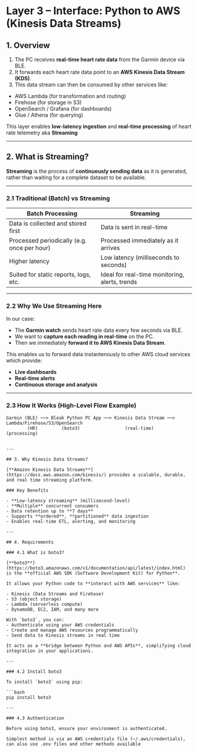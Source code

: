 # Layer 3 – Interface: Python to AWS (Kinesis Data Streams)

## 1. Overview

1) The PC receives **real-time heart rate data** from the Garmin device via BLE.  
2) It forwards each heart rate data point to an **AWS Kinesis Data Stream (KDS)**.  
3) This data stream can then be consumed by other services like:

- AWS Lambda (for transformation and routing)
- Firehose (for storage in S3)
- OpenSearch / Grafana (for dashboards)
- Glue / Athena (for querying)

This layer enables **low-latency ingestion** and **real-time processing** of heart rate telemetry aka **Streaming**

---

## 2. What is Streaming?

**Streaming** is the process of **continuously sending data** as it is generated, rather than waiting for a complete dataset to be available.

---

### 2.1 Traditional (Batch) vs Streaming

| Batch Processing                           | Streaming                                      |
|--------------------------------------------|------------------------------------------------|
| Data is collected and stored first         | Data is sent in real-time                      |
| Processed periodically (e.g. once per hour)| Processed immediately as it arrives            |
| Higher latency                             | Low latency (milliseconds to seconds)          |
| Suited for static reports, logs, etc.      | Ideal for real-time monitoring, alerts, trends |

---

### 2.2 Why We Use Streaming Here

In our case:

- The **Garmin watch** sends heart rate data every few seconds via BLE.
- We want to **capture each reading in real-time** on the PC.
- Then we immediately **forward it to AWS Kinesis Data Stream**.

This enables us to forward data instantenously to other AWS cloud services which provide:

- **Live dashboards**
- **Real-time alerts**
- **Continuous storage and analysis**

---

### 2.3 How It Works (High-Level Flow Example)

```plaintext
Garmin (BLE) ──> Bleak Python PC App ──> Kinesis Data Stream ──> Lambda/Firehose/S3/OpenSearch
        (HR)         (boto3)                 (real-time)                (processing)


---

## 3. Why Kinesis Data Streams?

[**Amazon Kinesis Data Streams**](https://docs.aws.amazon.com/kinesis/) provides a scalable, durable, and real time streaming platform.

### Key Benefits

- **Low-latency streaming** (millisecond-level)
- **Multiple** concurrent consumers  
- Data retention up to **7 days**
- Supports **ordered**, **partitioned** data ingestion  
- Enables real-time ETL, alerting, and monitoring

---

## 4. Requirements

### 4.1 What is boto3?

[**boto3**](https://boto3.amazonaws.com/v1/documentation/api/latest/index.html) is the **official AWS SDK (Software Development Kit) for Python**.

It allows your Python code to **interact with AWS services** like:

- Kinesis (Data Streams and Firehose)
- S3 (object storage)
- Lambda (serverless compute)
- DynamoDB, EC2, IAM, and many more

With `boto3`, you can:
- Authenticate using your AWS credentials
- Create and manage AWS resources programmatically
- Send data to Kinesis streams in real time

It acts as a **bridge between Python and AWS APIs**, simplifying cloud integration in your applications.

---

### 4.2 Install boto3

To install `boto3` using pip:

```bash
pip install boto3

---

### 4.3 Authentication

Before using boto3, ensure your environment is authenticated.

Simplest method is via an AWS credentials file (~/.aws/credentials), can also use .env files and other methods available

